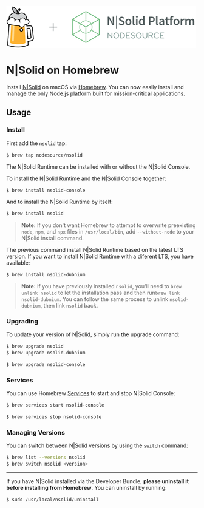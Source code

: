 ![N|Solid](/images/nsolid-homebrew.png)

# N|Solid on Homebrew

Install [N|Solid](https://nodesource.com/products/nsolid) on macOS via [Homebrew](https://brew.sh). You can now easily install and manage the only Node.js platform built for mission-critical applications.

## Usage

### Install

First add the `nsolid` tap:

```bash
$ brew tap nodesource/nsolid
```

The N|Solid Runtime can be installed with or without the N|Solid Console.

To install the N|Solid Runtime and the N|Solid Console together:
```bash
$ brew install nsolid-console
```

And to install the  N|Solid Runtime by itself:
```bash
$ brew install nsolid
```

>**Note:** If you don't want Homebrew to attempt to overwrite preexisting `node`, `npm`, and `npx` files in `/usr/local/bin`, add `--without-node` to your N|Solid install command.

The previous command install N|Solid Runtime based on the latest LTS version. If
you want to install N|Solid Runtime with a diferent LTS, you have available:

```bash
$ brew install nsolid-dubnium
```

>**Note:** If you have previously installed `nsolid`, you'll need to `brew unlink nsolid` to let the installation pass and then run`brew link nsolid-dubnium`. You can follow the same process to unlink `nsolid-dubnium`, then link `nsolid` back.

### Upgrading

To update your version of N|Solid, simply run the upgrade command:

```bash
$ brew upgrade nsolid
$ brew upgrade nsolid-dubnium
```

```bash
$ brew upgrade nsolid-console
```

### Services

You can use Homebrew [Services](https://github.com/Homebrew/homebrew-services) to start and stop N|Solid Console:

```bash
$ brew services start nsolid-console
```

```bash
$ brew services stop nsolid-console
```

### Managing Versions

You can switch between N|Solid versions by using the `switch` command:

```bash
$ brew list --versions nsolid
$ brew switch nsolid <version>
```

---

If you have N|Solid installed via the Developer Bundle, **please uninstall it before installing from Homebrew**. You can uninstall by running:

```
$ sudo /usr/local/nsolid/uninstall
```
